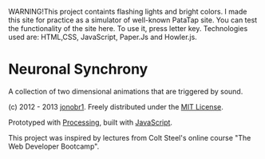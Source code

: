 WARNING!This project containts flashing lights and bright colors.
I made this site for practice as a simulator of well-known PataTap site.
You can test the functionality of the site here. To use it, press letter key.
Technologies used are: HTML,CSS, JavaScript, Paper.Js and Howler.js.

# Neuronal Synchrony

A collection of two dimensional animations that are triggered by sound.

(c) 2012 - 2013 [jonobr1](http://jonobr1.com/). Freely distributed under the [MIT License](http://opensource.org/licenses/MIT).

Prototyped with [Processing](http://processing.org/), built with [JavaScript](http://jonobr1.github.com/two.js).

This project was inspired by lectures from Colt Steel's online course "The Web Developer Bootcamp".
